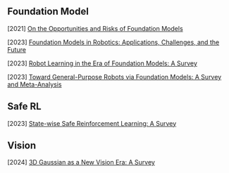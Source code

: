 ## Foundation Model

[2021] [On the Opportunities and Risks of Foundation Models](https://arxiv.org/abs/2108.07258)

[2023] [Foundation Models in Robotics: Applications, Challenges, and the Future](https://arxiv.org/abs/2312.07843)

[2023] [Robot Learning in the Era of Foundation Models: A Survey](https://arxiv.org/abs/2311.14379)

[2023] [Toward General-Purpose Robots via Foundation Models: A Survey and Meta-Analysis](https://arxiv.org/abs/2312.08782)



## Safe RL

[2023] [State-wise Safe Reinforcement Learning: A Survey](https://arxiv.org/abs/2302.03122)





## Vision

[2024] [3D Gaussian as a New Vision Era: A Survey](https://arxiv.org/abs/2402.07181)
